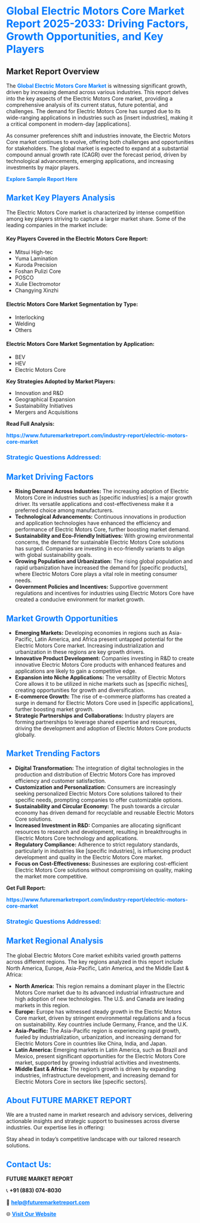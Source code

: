 <h1 style="color: #007BFF;">Global Electric Motors Core Market Report 2025-2033: Driving Factors, Growth Opportunities, and Key Players</h1>

<section id="overview">
<h2>Market Report Overview</h2>
<p>The <a href="https://www.futuremarketreport.com/industry-report/electric-motors-core-market" style="color: #007BFF; text-decoration: none;"><strong>Global Electric Motors Core Market</strong></a> is witnessing significant growth, driven by increasing demand across various industries. This report delves into the key aspects of the Electric Motors Core market, providing a comprehensive analysis of its current status, future potential, and challenges. The demand for Electric Motors Core has surged due to its wide-ranging applications in industries such as [insert industries], making it a critical component in modern-day [applications].</p>
<p>As consumer preferences shift and industries innovate, the Electric Motors Core market continues to evolve, offering both challenges and opportunities for stakeholders. The global market is expected to expand at a substantial compound annual growth rate (CAGR) over the forecast period, driven by technological advancements, emerging applications, and increasing investments by major players.</p>
</section>

<section id="overview">
<p><a href="https://www.futuremarketreport.com/request-sample/reportId=111237" style="color: #007BFF; text-decoration: none;"><strong>Explore Sample Report Here</strong></a></p>
</section>

<section id="key-players">
<h2 style="color: #007BFF;">Market Key Players Analysis</h2>
<p>The Electric Motors Core market is characterized by intense competition among key players striving to capture a larger market share. Some of the leading companies in the market include:</p>
<h4>Key Players Covered in the Electric Motors Core Report:</h4>
<ul><li>Mitsui High-tec</li><li>Yuma Lamination</li><li>Kuroda Precision</li><li>Foshan Pulizi Core</li><li>POSCO</li><li>Xulie Electromotor</li><li>Changying Xinzhi</li></ul>
<h4>Electric Motors Core Market Segmentation by Type:</h4>
<ul><li>Interlocking</li><li>Welding</li><li>Others</li></ul>

<h4>Electric Motors Core Market Segmentation by Application:</h4>
<ul><li>BEV</li><li>HEV</li><li>Electric Motors Core</li></ul>
<p><strong>Key Strategies Adopted by Market Players:</strong></p>
<ul>
<li>Innovation and R&D</li>
<li>Geographical Expansion</li>
<li>Sustainability Initiatives</li>
<li>Mergers and Acquisitions</li>
</ul>
</section>

<section>
<p><strong>Read Full Analysis: </strong></p><a href="https://www.futuremarketreport.com/industry-report/electric-motors-core-market" style="color: #007BFF; text-decoration: none;"><strong>https://www.futuremarketreport.com/industry-report/electric-motors-core-market</strong></a>
<h3 style="color: #007BFF;">Strategic Questions Addressed:</h3>
</section>

<section id="driving-factors">
<h2 style="color: #007BFF;">Market Driving Factors</h2>
<ul>
<li><strong>Rising Demand Across Industries:</strong> The increasing adoption of Electric Motors Core in industries such as [specific industries] is a major growth driver. Its versatile applications and cost-effectiveness make it a preferred choice among manufacturers.</li>
<li><strong>Technological Advancements:</strong> Continuous innovations in production and application technologies have enhanced the efficiency and performance of Electric Motors Core, further boosting market demand.</li>
<li><strong>Sustainability and Eco-Friendly Initiatives:</strong> With growing environmental concerns, the demand for sustainable Electric Motors Core solutions has surged. Companies are investing in eco-friendly variants to align with global sustainability goals.</li>
<li><strong>Growing Population and Urbanization:</strong> The rising global population and rapid urbanization have increased the demand for [specific products], where Electric Motors Core plays a vital role in meeting consumer needs.</li>
<li><strong>Government Policies and Incentives:</strong> Supportive government regulations and incentives for industries using Electric Motors Core have created a conducive environment for market growth.</li>
</ul>
</section>

<section id="growth-opportunities">
<h2 style="color: #007BFF;">Market Growth Opportunities</h2>
<ul>
<li><strong>Emerging Markets:</strong> Developing economies in regions such as Asia-Pacific, Latin America, and Africa present untapped potential for the Electric Motors Core market. Increasing industrialization and urbanization in these regions are key growth drivers.</li>
<li><strong>Innovative Product Development:</strong> Companies investing in R&D to create innovative Electric Motors Core products with enhanced features and applications are likely to gain a competitive edge.</li>
<li><strong>Expansion into Niche Applications:</strong> The versatility of Electric Motors Core allows it to be utilized in niche markets such as [specific niches], creating opportunities for growth and diversification.</li>
<li><strong>E-commerce Growth:</strong> The rise of e-commerce platforms has created a surge in demand for Electric Motors Core used in [specific applications], further boosting market growth.</li>
<li><strong>Strategic Partnerships and Collaborations:</strong> Industry players are forming partnerships to leverage shared expertise and resources, driving the development and adoption of Electric Motors Core products globally.</li>
</ul>
</section>

<section id="trending-factors">
<h2 style="color: #007BFF;">Market Trending Factors</h2>
<ul>
<li><strong>Digital Transformation:</strong> The integration of digital technologies in the production and distribution of Electric Motors Core has improved efficiency and customer satisfaction.</li>
<li><strong>Customization and Personalization:</strong> Consumers are increasingly seeking personalized Electric Motors Core solutions tailored to their specific needs, prompting companies to offer customizable options.</li>
<li><strong>Sustainability and Circular Economy:</strong> The push towards a circular economy has driven demand for recyclable and reusable Electric Motors Core solutions.</li>
<li><strong>Increased Investment in R&D:</strong> Companies are allocating significant resources to research and development, resulting in breakthroughs in Electric Motors Core technology and applications.</li>
<li><strong>Regulatory Compliance:</strong> Adherence to strict regulatory standards, particularly in industries like [specific industries], is influencing product development and quality in the Electric Motors Core market.</li>
<li><strong>Focus on Cost-Effectiveness:</strong> Businesses are exploring cost-efficient Electric Motors Core solutions without compromising on quality, making the market more competitive.</li>
</ul>
</section>

<section>
<p><strong>Get Full Report: </strong></p><a href="https://www.futuremarketreport.com/industry-report/electric-motors-core-market" style="color: #007BFF; text-decoration: none;"><strong>https://www.futuremarketreport.com/industry-report/electric-motors-core-market</strong></a>
<h3 style="color: #007BFF;">Strategic Questions Addressed:</h3>
</section>


<section id="regional-analysis">
<h2 style="color: #007BFF;">Market Regional Analysis</h2>
<p>The global Electric Motors Core market exhibits varied growth patterns across different regions. The key regions analyzed in this report include North America, Europe, Asia-Pacific, Latin America, and the Middle East & Africa:</p>
<ul>
<li><strong>North America:</strong> This region remains a dominant player in the Electric Motors Core market due to its advanced industrial infrastructure and high adoption of new technologies. The U.S. and Canada are leading markets in this region.</li>
<li><strong>Europe:</strong> Europe has witnessed steady growth in the Electric Motors Core market, driven by stringent environmental regulations and a focus on sustainability. Key countries include Germany, France, and the U.K.</li>
<li><strong>Asia-Pacific:</strong> The Asia-Pacific region is experiencing rapid growth, fueled by industrialization, urbanization, and increasing demand for Electric Motors Core in countries like China, India, and Japan.</li>
<li><strong>Latin America:</strong> Emerging markets in Latin America, such as Brazil and Mexico, present significant opportunities for the Electric Motors Core market, supported by growing industrial activities and investments.</li>
<li><strong>Middle East & Africa:</strong> The region’s growth is driven by expanding industries, infrastructure development, and increasing demand for Electric Motors Core in sectors like [specific sectors].</li>
</ul>
</section>

<footer>
<h2 style="color: #007BFF;">About FUTURE MARKET REPORT</h2>
<p>We are a trusted name in market research and advisory services, delivering actionable insights and strategic support to businesses across diverse industries. Our expertise lies in offering:</p>

<p>Stay ahead in today’s competitive landscape with our tailored research solutions.</p>

<h2 style="color: #007BFF;">Contact Us:</h2>
<p><strong>FUTURE MARKET REPORT</strong></p>
<p>📞 <strong>+91 (883) 074-8030</strong></p>
<p>📧 <strong><a href="mailto:help@futuremarketreport.com" style="color: #007BFF;">help@futuremarketreport.com</a></strong></p>
<p>🌐 <strong><a href="https://www.futuremarketreport.com/" style="color: #007BFF;">Visit Our Website</a></strong></p>
</footer>